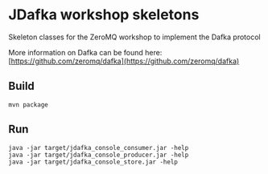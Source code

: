 # JDafka workshop skeletons

Skeleton classes for the ZeroMQ workshop to implement the Dafka protocol 

More information on Dafka can be found here:
[https://github.com/zeromq/dafka](https://github.com/zeromq/dafka)

## Build

```
mvn package
```

## Run

```
java -jar target/jdafka_console_consumer.jar -help
java -jar target/jdafka_console_producer.jar -help
java -jar target/jdafka_console_store.jar -help
```
